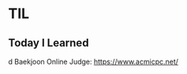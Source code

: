 # TIL
Today I Learned
--------------------------------------------------------------
   d
Baekjoon Online Judge: https://www.acmicpc.net/
